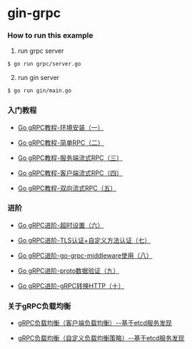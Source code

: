# gin-grpc
### How to run this example

1. run grpc server

```sh
$ go run grpc/server.go
```

2. run gin server

```sh
$ go run gin/main.go
```


### 入门教程

* [Go gRPC教程-环境安装（一）](https://www.cnblogs.com/FireworksEasyCool/p/12669371.html)

* [Go gRPC教程-简单RPC（二）](https://www.cnblogs.com/FireworksEasyCool/p/12674120.html)

* [Go gRPC教程-服务端流式RPC（三）](https://www.cnblogs.com/FireworksEasyCool/p/12693749.html)

* [Go gRPC教程-客户端流式RPC（四）](https://www.cnblogs.com/FireworksEasyCool/p/12696733.html)

* [Go gRPC教程-双向流式RPC（五）](https://www.cnblogs.com/FireworksEasyCool/p/12698194.html)


### 进阶

* [Go gRPC进阶-超时设置（六）](https://www.cnblogs.com/FireworksEasyCool/p/12702959.html)

* [Go gRPC进阶-TLS认证+自定义方法认证（七）](https://www.cnblogs.com/FireworksEasyCool/p/12710325.html)

* [Go gRPC进阶-go-grpc-middleware使用（八）](https://www.cnblogs.com/FireworksEasyCool/p/12750339.html)

* [Go gRPC进阶-proto数据验证（九）](https://www.cnblogs.com/FireworksEasyCool/p/12761033.html)

* [Go gRPC进阶-gRPC转换HTTP（十）](https://www.cnblogs.com/FireworksEasyCool/p/12782137.html)

### 关于gRPC负载均衡

* [gRPC负载均衡（客户端负载均衡）--基于etcd服务发现](https://www.cnblogs.com/FireworksEasyCool/p/12912839.html)

* [gRPC负载均衡（自定义负载均衡策略）--基于etcd服务发现](https://www.cnblogs.com/FireworksEasyCool/p/12924701.html)
